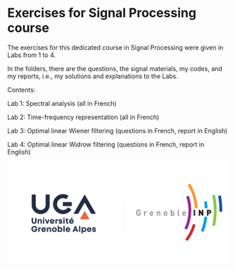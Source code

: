 # Exercises for Signal Processing course
The exercises for this dedicated course in Signal Processing were given in Labs from 1 to 4.

In the folders, there are the questions, the signal materials, my codes, and my reports, i.e., my solutions and explanations to the Labs.

Contents:

Lab 1: Spectral analysis (all in French)

Lab 2: Time-frequency representation (all in French)

Lab 3: Optimal linear Wiener filtering (questions in French, report in English)

Lab 4: Optimal linear Widrow filtering (questions in French, report in English)

![UGA logo](https://github.com/TRAN-Gia-Quoc-Bao/Course-Signal-Processing/blob/main/logoUGA.jpg)
